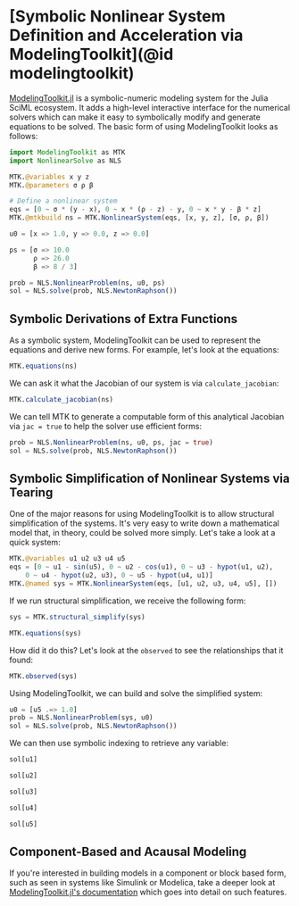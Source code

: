 # [Symbolic Nonlinear System Definition and Acceleration via ModelingToolkit](@id modelingtoolkit)

[ModelingToolkit.jl](https://docs.sciml.ai/ModelingToolkit/dev/) is a symbolic-numeric
modeling system for the Julia SciML ecosystem. It adds a high-level interactive interface
for the numerical solvers which can make it easy to symbolically modify and generate
equations to be solved. The basic form of using ModelingToolkit looks as follows:

```julia
import ModelingToolkit as MTK
import NonlinearSolve as NLS

MTK.@variables x y z
MTK.@parameters σ ρ β

# Define a nonlinear system
eqs = [0 ~ σ * (y - x), 0 ~ x * (ρ - z) - y, 0 ~ x * y - β * z]
MTK.@mtkbuild ns = MTK.NonlinearSystem(eqs, [x, y, z], [σ, ρ, β])

u0 = [x => 1.0, y => 0.0, z => 0.0]

ps = [σ => 10.0
      ρ => 26.0
      β => 8 / 3]

prob = NLS.NonlinearProblem(ns, u0, ps)
sol = NLS.solve(prob, NLS.NewtonRaphson())
```

## Symbolic Derivations of Extra Functions

As a symbolic system, ModelingToolkit can be used to represent the equations and derive new
forms. For example, let's look at the equations:

```julia
MTK.equations(ns)
```

We can ask it what the Jacobian of our system is via `calculate_jacobian`:

```julia
MTK.calculate_jacobian(ns)
```

We can tell MTK to generate a computable form of this analytical Jacobian via `jac = true`
to help the solver use efficient forms:

```julia
prob = NLS.NonlinearProblem(ns, u0, ps, jac = true)
sol = NLS.solve(prob, NLS.NewtonRaphson())
```

## Symbolic Simplification of Nonlinear Systems via Tearing

One of the major reasons for using ModelingToolkit is to allow structural simplification of
the systems. It's very easy to write down a mathematical model that, in theory, could be
solved more simply. Let's take a look at a quick system:

```julia
MTK.@variables u1 u2 u3 u4 u5
eqs = [0 ~ u1 - sin(u5), 0 ~ u2 - cos(u1), 0 ~ u3 - hypot(u1, u2),
    0 ~ u4 - hypot(u2, u3), 0 ~ u5 - hypot(u4, u1)]
MTK.@named sys = MTK.NonlinearSystem(eqs, [u1, u2, u3, u4, u5], [])
```

If we run structural simplification, we receive the following form:

```julia
sys = MTK.structural_simplify(sys)
```

```julia
MTK.equations(sys)
```

How did it do this? Let's look at the `observed` to see the relationships that it found:

```julia
MTK.observed(sys)
```

Using ModelingToolkit, we can build and solve the simplified system:

```julia
u0 = [u5 .=> 1.0]
prob = NLS.NonlinearProblem(sys, u0)
sol = NLS.solve(prob, NLS.NewtonRaphson())
```

We can then use symbolic indexing to retrieve any variable:

```julia
sol[u1]
```

```julia
sol[u2]
```

```julia
sol[u3]
```

```julia
sol[u4]
```

```julia
sol[u5]
```

## Component-Based and Acausal Modeling

If you're interested in building models in a component or block based form, such as seen in
systems like Simulink or Modelica, take a deeper look at
[ModelingToolkit.jl's documentation](https://docs.sciml.ai/ModelingToolkit/stable/) which
goes into detail on such features.
